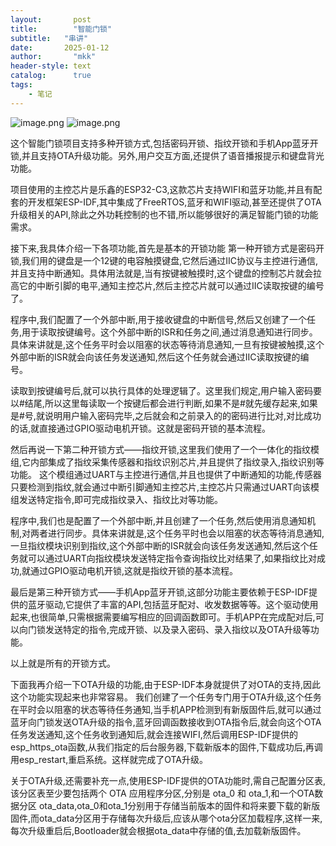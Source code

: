 ```yaml
---
layout:       post
title:        "智能门锁"
subtitle:   "串讲"
date:       2025-01-12 
author:       "mkk"
header-style: text
catalog:      true
tags:
    - 笔记
---
```


![image.png](https://image.kaikun.top/file/1736605783782_image.png)
![image.png](https://image.kaikun.top/file/1736751518384_image.png)  

这个智能门锁项目支持多种开锁方式,包括密码开锁、指纹开锁和手机App蓝牙开锁,并且支持OTA升级功能。另外,用户交互方面,还提供了语音播报提示和键盘背光功能。

项目使用的主控芯片是乐鑫的ESP32-C3,这款芯片支持WIFI和蓝牙功能,并且有配套的开发框架ESP-IDF,其中集成了FreeRTOS,蓝牙和WIFI驱动,甚至还提供了OTA升级相关的API,除此之外功耗控制的也不错,所以能够很好的满足智能门锁的功能需求。

接下来,我具体介绍一下各项功能,首先是基本的开锁功能
第一种开锁方式是密码开锁,我们用的键盘是一个12键的电容触摸键盘,它然后通过IIC协议与主控进行通信,并且支持中断通知。具体用法就是,当有按键被触摸时,这个键盘的控制芯片就会拉高它的中断引脚的电平,通知主控芯片,然后主控芯片就可以通过IIC读取按键的编号了。

程序中,我们配置了一个外部中断,用于接收键盘的中断信号,然后又创建了一个任务,用于读取按键编号。这个外部中断的ISR和任务之间,通过消息通知进行同步。具体来讲就是,这个任务平时会以阻塞的状态等待消息通知,一旦有按键被触摸,这个外部中断的ISR就会向该任务发送通知,然后这个任务就会通过IIC读取按键的编号。

读取到按键编号后,就可以执行具体的处理逻辑了。这里我们规定,用户输入密码要以#结尾,所以这里每读取一个按键后都会进行判断,如果不是#就先缓存起来,如果是#号,就说明用户输入密码完毕,之后就会和之前录入的的密码进行比对,对比成功的话,就直接通过GPIO驱动电机开锁。这就是密码开锁的基本流程。

然后再说一下第二种开锁方式——指纹开锁,这里我们使用了一个一体化的指纹模组,它内部集成了指纹采集传感器和指纹识别芯片,并且提供了指纹录入,指纹识别等功能。
这个模组通过UART与主控进行通信,并且也提供了中断通知的功能,传感器只要检测到指纹,就会通过中断引脚通知主控芯片,主控芯片只需通过UART向该模组发送特定指令,即可完成指纹录入、指纹比对等功能。

程序中,我们也是配置了一个外部中断,并且创建了一个任务,然后使用消息通知机制,对两者进行同步。具体来讲就是,这个任务平时也会以阻塞的状态等待消息通知,一旦指纹模块识别到指纹,这个外部中断的ISR就会向该任务发送通知,然后这个任务就可以通过UART向指纹模块发送特定指令查询指纹比对结果了,如果指纹比对成功,就通过GPIO驱动电机开锁,这就是指纹开锁的基本流程。

最后是第三种开锁方式——手机App蓝牙开锁,这部分功能主要依赖于ESP-IDF提供的蓝牙驱动,它提供了丰富的API,包括蓝牙配对、收发数据等等。这个驱动使用起来,也很简单,只需根据需要编写相应的回调函数即可。手机APP在完成配对后,可以向门锁发送特定的指令,完成开锁、以及录入密码、录入指纹以及OTA升级等功能。

以上就是所有的开锁方式。

下面我再介绍一下OTA升级的功能,由于ESP-IDF本身就提供了对OTA的支持,因此这个功能实现起来也非常容易。
我们创建了一个任务专门用于OTA升级,这个任务在平时会以阻塞的状态等待任务通知,当手机APP检测到有新版固件后,就可以通过蓝牙向门锁发送OTA升级的指令,蓝牙回调函数接收到OTA指令后,就会向这个OTA任务发送通知,这个任务收到通知后,就会连接WIFI,然后调用ESP-IDF提供的esp_https_ota函数,从我们指定的后台服务器,下载新版本的固件,下载成功后,再调用esp_restart,重启系统。这样就完成了OTA升级。

关于OTA升级,还需要补充一点,使用ESP-IDF提供的OTA功能时,需自己配置分区表,该分区表至少要包括两个 OTA 应用程序分区,分别是 ota_0 和 ota_1,和一个OTA数据分区 ota_data,ota_0和ota_1分别用于存储当前版本的固件和将来要下载的新版固件,而ota_data分区用于存储每次升级后,应该从哪个ota分区加载程序,这样一来,每次升级重启后,Bootloader就会根据ota_data中存储的值,去加载新版固件。



